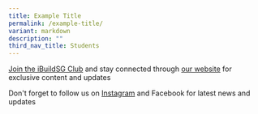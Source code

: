 ```yaml
---
title: Example Title
permalink: /example-title/
variant: markdown
description: ""
third_nav_title: Students
---
```

<a href="https://form.gov.sg/5f113808dba1d90011ca8ff3">Join the iBuildSG Club</a> and stay connected through <a href="/ibuildsg-club/home/">our website</a> for exclusive content and updates

<p>Don't forget to follow us on <a href="https://www.instagram.com/ibuildsgclub/">Instagram</a> and Facebook for latest news and updates</p>